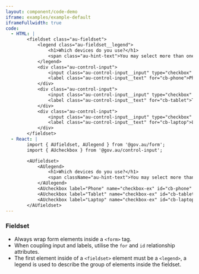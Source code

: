 ```yaml
---
layout: component/code-demo
iframe: examples/example-default
iframeFullwidth: true
code:
  - HTML: |
        <fieldset class="au-fieldset">
            <legend class="au-fieldset__legend">
                <h1>Which devices do you use?</h1>
                <span class="au-hint-text">You may select more than one</span>
            </legend>
            <div class="au-control-input">
                <input class="au-control-input__input" type="checkbox" name="checkbox-ex" id="cb-phone" checked>
                <label class="au-control-input__text" for="cb-phone">Phone</label>
            </div>
            <div class="au-control-input">
                <input class="au-control-input__input" type="checkbox" name="checkbox-ex" id="cb-tablet">
                <label class="au-control-input__text" for="cb-tablet">Tablet</label>
            </div>
            <div class="au-control-input">
                <input class="au-control-input__input" type="checkbox" name="checkbox-ex" id="cb-laptop" checked>
                <label class="au-control-input__text" for="cb-laptop">Laptop</label>
            </div>
        </fieldset>
  - React: |
        import { AUfieldset, AUlegend } from '@gov.au/form';
        import { AUcheckbox } from '@gov.au/control-input';

        <AUfieldset>
            <AUlegend>
                <h1>Which devices do you use?</h1>
                <span className="au-hint-text">You may select more than one</span>
            </AUlegend>
            <AUcheckbox label="Phone" name="checkbox-ex" id="cb-phone" block checked/>
            <AUcheckbox label="Tablet" name="checkbox-ex" id="cb-tablet" block/>
            <AUcheckbox label="Laptop" name="checkbox-ex" id="cb-laptop" block checked/>
        </AUfieldset>
---
```


### Fieldset

- Always wrap form elements inside a `<form>` tag.
- When coupling input and labels, utilise the `for` and `id` relationship attributes.
- The first element inside of a `<fieldset>` element must be a `<legend>`, a legend is used to describe the group of elements inside the fieldset.
